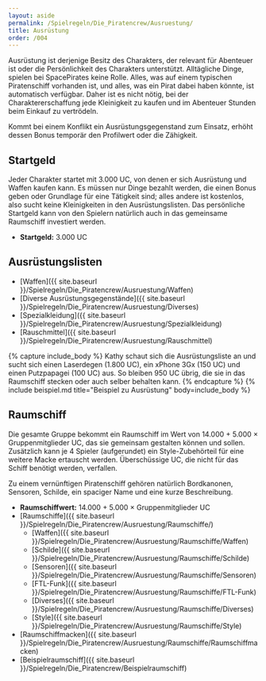 ```yaml
---
layout: aside
permalink: /Spielregeln/Die_Piratencrew/Ausruestung/
title: Ausrüstung
order: /004
---
```


Ausrüstung ist derjenige Besitz des Charakters, der relevant für Abenteuer ist oder die Persönlichkeit des Charakters unterstützt. Alltägliche Dinge, spielen bei SpacePirates keine Rolle. Alles, was auf einem typischen Piratenschiff vorhanden ist, und alles, was ein Pirat dabei haben könnte, ist automatisch verfügbar. Daher ist es nicht nötig, bei der Charaktererschaffung jede Kleinigkeit zu kaufen und im Abenteuer Stunden beim Einkauf zu vertrödeln.

Kommt bei einem Konflikt ein Ausrüstungsgegenstand zum Einsatz, erhöht dessen Bonus temporär den Profilwert oder die Zähigkeit.

## Startgeld

Jeder Charakter startet mit 3.000 UC, von denen er sich Ausrüstung und Waffen kaufen kann. Es müssen nur Dinge bezahlt werden, die einen Bonus geben oder Grundlage für eine Tätigkeit sind; alles andere ist kostenlos, also sucht keine Kleinigkeiten in den Ausrüstungslisten. Das persönliche Startgeld kann von den Spielern natürlich auch in das gemeinsame Raumschiff investiert werden.

- **Startgeld:** 3.000 UC

## Ausrüstungslisten

- [Waffen]({{ site.baseurl }}/Spielregeln/Die_Piratencrew/Ausruestung/Waffen)
- [Diverse Ausrüstungsgegenstände]({{ site.baseurl }}/Spielregeln/Die_Piratencrew/Ausruestung/Diverses)
- [Spezialkleidung]({{ site.baseurl }}/Spielregeln/Die_Piratencrew/Ausruestung/Spezialkleidung)
- [Rauschmittel]({{ site.baseurl }}/Spielregeln/Die_Piratencrew/Ausruestung/Rauschmittel)

{% capture include_body %}
Kathy schaut sich die Ausrüstungsliste an und sucht sich einen Laserdegen (1.800 UC), ein xPhone 3Gx (150 UC) und einen Putzpapagei (100 UC) aus. So bleiben 950 UC übrig, die sie in das Raumschiff stecken oder auch selber behalten kann.
{% endcapture %}
{% include beispiel.md title="Beispiel zu Ausrüstung" body=include_body %}

## Raumschiff

Die gesamte Gruppe bekommt ein Raumschiff im Wert von 14.000 + 5.000 × Gruppenmitglieder UC, das sie gemeinsam gestalten können und sollen. Zusätzlich kann je 4 Spieler (aufgerundet) ein Style-Zubehörteil für eine weitere Macke ertauscht werden. Überschüssige UC, die nicht für das Schiff benötigt werden, verfallen.

Zu einem vernünftigen Piratenschiff gehören natürlich Bordkanonen, Sensoren, Schilde, ein spaciger Name und eine kurze Beschreibung.

- **Raumschiffwert:** 14.000 + 5.000 × Gruppenmitglieder UC
- [Raumschiffe]({{ site.baseurl }}/Spielregeln/Die_Piratencrew/Ausruestung/Raumschiffe/)
  - [Waffen]({{ site.baseurl }}/Spielregeln/Die_Piratencrew/Ausruestung/Raumschiffe/Waffen)
  - [Schilde]({{ site.baseurl }}/Spielregeln/Die_Piratencrew/Ausruestung/Raumschiffe/Schilde)
  - [Sensoren]({{ site.baseurl }}/Spielregeln/Die_Piratencrew/Ausruestung/Raumschiffe/Sensoren)
  - [FTL-Funk]({{ site.baseurl }}/Spielregeln/Die_Piratencrew/Ausruestung/Raumschiffe/FTL-Funk)
  - [Diverses]({{ site.baseurl }}/Spielregeln/Die_Piratencrew/Ausruestung/Raumschiffe/Diverses)
  - [Style]({{ site.baseurl }}/Spielregeln/Die_Piratencrew/Ausruestung/Raumschiffe/Style)
- [Raumschiffmacken]({{ site.baseurl }}/Spielregeln/Die_Piratencrew/Ausruestung/Raumschiffe/Raumschiffmacken)
- [Beispielraumschiff]({{ site.baseurl }}/Spielregeln/Die_Piratencrew/Beispielraumschiff)
